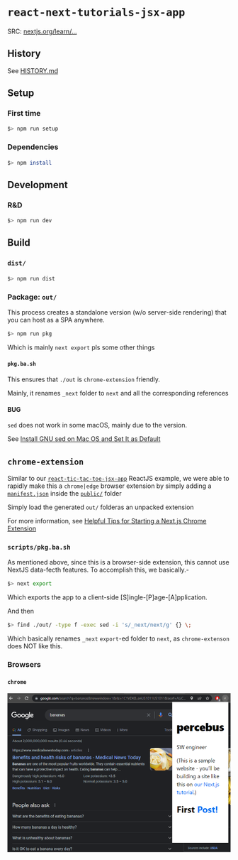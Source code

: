 # `react-next-tutorials-jsx-app`

SRC: [nextjs.org/learn/...](https://nextjs.org/learn/basics/create-nextjs-app/)

## History

See [HISTORY.md](./HISTORY.md)

## Setup

### First time

```bash
$> npm run setup
```

### Dependencies

```bash
$> npm install
```

## Development

### R&D

```bash
$> npm run dev
```

## Build

### `dist/`

```bash
$> npm run dist
```

### Package: `out/`

This process creates a standalone version (w/o server-side rendering) that you can host as a SPA anywhere.

```bash
$> npm run pkg
```

Which is mainly `next export` pls some other things

#### `pkg.ba.sh`

This ensures that `./out` is `chrome-extension` friendly.

Mainly, it renames `_next` folder to `next` and all the corresponding references

#### BUG

`sed` does not work in some macOS, mainly due to the version.

See [Install GNU sed on Mac OS and Set It as Default
](https://medium.com/@bramblexu/install-gnu-sed-on-mac-os-and-set-it-as-default-7c17ef1b8f64)

## `chrome-extension`

Similar to our [`react-tic-tac-toe-jsx-app`](https://github.com/percebus/react-tic-tac-toe-jsx-app) ReactJS example, we were able to rapidly make this a `chrome|edge` browser extension by simply adding a [`manifest.json`](./public/manifest.json) inside the [`public/`](./public/) folder

Simply load the generated `out/` folderas an unpacked extension

For more information, see [Helpful Tips for Starting a Next.js Chrome Extension](https://css-tricks.com/nextjs-chrome-extension-starter/)

### `scripts/pkg.ba.sh`

As mentioned above, since this is a browser-side extension, this cannot use NextJS data-fecth features. To accomplish this, we basically.-

```bash
$> next export
```

Which exports the app to a client-side [S]ingle-[P]age-[A]pplication.

And then

```bash
$> find ./out/ -type f -exec sed -i 's/_next/next/g' {} \;
```

Which basically renames `_next` `export`-ed folder to `next`, as `chrome-extenson` does NOT like this. 

### Browsers

#### `chrome`

![chrome-extension](./README/chrome/extension.png)
